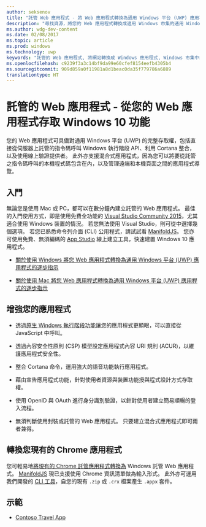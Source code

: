 ```yaml
---
author: seksenov
title: "託管 Web 應用程式 - 將 Web 應用程式轉換為通用 Windows 平台 (UWP) 應用程式，及存取原生 Windows 10 功能"
description: "尋找資源，將您的 Web 應用程式轉換成適用 Windows 市集的通用 Windows 平台 (UWP) 應用程式。"
ms.author: wdg-dev-content
ms.date: 02/08/2017
ms.topic: article
ms.prod: windows
ms.technology: uwp
keywords: "託管的 Web 應用程式, 將網站轉換成 Windows 應用程式, Windows 市集中的 Web 應用程式, 適用於 Windows 的 Chrome 應用程式"
ms.openlocfilehash: c9239f3a3c14bf9da99e60cfef8154eefb4305b4
ms.sourcegitcommit: 909d859a0f11981a8d1beac0da35f779786a6889
translationtype: HT
---
```

# <a name="hosted-web-apps---access-windows-10-features-from-your-web-app"></a>託管的 Web 應用程式 - 從您的 Web 應用程式存取 Windows 10 功能

您的 Web 應用程式可具備對通用 Windows 平台 (UWP) 的完整存取權，包括直接從伺服器上託管的指令碼呼叫 Windows 執行階段 API、利用 Cortana 整合，以及使用線上驗證提供者。 此外亦支援混合式應用程式，因為您可以將要從託管之指令碼呼叫的本機程式碼包含在內，以及管理遠端和本機頁面之間的應用程式導覽。

## <a name="get-started"></a>入門

無論您是使用 Mac 或 PC，都可以在數分鐘內建立託管的 Web 應用程式。 最佳的入門使用方式，即是使用免費全功能的 [Visual Studio Community 2015](https://www.visualstudio.com/vs/community/)，尤其適合使用 Windows 裝置的情況。 若您無法使用 Visual Studio，則可從中選擇幾個選項。 若您已熟悉命令列介面 (CLI) 公用程式，請試試看 [ManifoldJS](http://manifoldjs.com/)。 您亦可使用免費、無須編碼的 [App Studio](http://appstudio.windows.com/) 線上建立工具，快速建置 Windows 10 應用程式。

- [關於使用 Windows 將您 Web 應用程式轉換為通用 Windows 平台 (UWP) 應用程式的逐步指示](hwa-create-windows.md)

- [關於使用 Mac 將您 Web 應用程式轉換為通用 Windows 平台 (UWP) 應用程式的逐步指示](hwa-create-mac.md)

## <a name="enhance-your-app"></a>增強您的應用程式

- 透過[原生 Windows 執行階段功能](hwa-access-features.md)讓您的應用程式更顯眼，可以直接從 JavaScript 中呼叫。

- 透過內容安全性原則 (CSP) 模型設定應用程式內容 URI 規則 (ACUR)，以維護應用程式安全性。

- 整合 Cortana 命令，運用強大的語音功能執行應用程式。

- 藉由宣告應用程式功能，針對使用者資源與裝置功能授與程式設計方式存取權。

- 使用 OpenID 與 OAuth 進行身分識別驗證，以針對使用者建立簡易順暢的登入流程。

- 無須判斷使用封裝或託管的 Web 應用程式。 只要建立混合式應用程式即可兩者兼得。

## <a name="convert-your-existing-chrome-app"></a>轉換您現有的 Chrome 應用程式

您可輕易地[將現有的 Chrome 託管應用程式轉換為](hwa-chrome-conversion.md) Windows 託管 Web 應用程式。 [ManifoldJS](http://manifoldjs.com/) 現已支援使用 Chrome 資訊清單做為輸入形式。 此外亦可運用我們開發的 [CLI 工具](https://github.com/MicrosoftEdge/hwa-cli)，自您的現有 `.zip` 或 `.crx` 檔案產生 `.appx` 套件。

## <a name="demos"></a>示範

- [Contoso Travel App](http://contosotravel.azurewebsites.net/)

